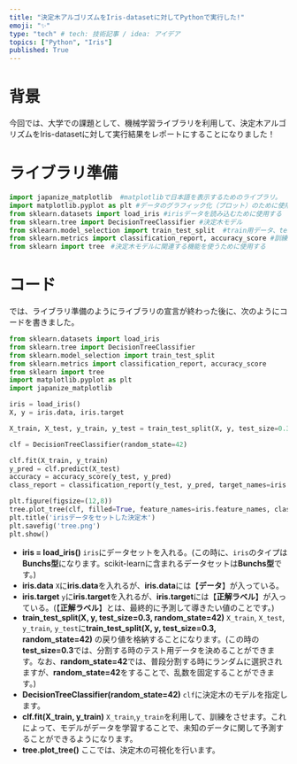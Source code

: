 ```yaml
---
title: "決定木アルゴリズムをIris-datasetに対してPythonで実行した!"
emoji: "✨"
type: "tech" # tech: 技術記事 / idea: アイデア
topics: ["Python", "Iris"]
published: True
---
```


# 背景
今回では、大学での課題として、機械学習ライブラリを利用して、決定木アルゴリズムをIris-datasetに対して実行結果をレポートにすることになりました！

# ライブラリ準備
```python:library.py
import japanize_matplotlib  #matplotlibで日本語を表示するためのライブラリ。
import matplotlib.pyplot as plt #データのグラフィック化（プロット）のために使用する
from sklearn.datasets import load_iris #irisデータを読み込むために使用する
from sklearn.tree import DecisionTreeClassifier #決定木モデル
from sklearn.model_selection import train_test_split  #train用データ、test用データをわけるために使用する
from sklearn.metrics import classification_report, accuracy_score #訓練したものを評価するために使用する
from sklearn import tree　#決定木モデルに関連する機能を使うために使用する
```

# コード
では、ライブラリ準備のようにライブラリの宣言が終わった後に、次のようにコードを書きました。
```python:tree.py
from sklearn.datasets import load_iris
from sklearn.tree import DecisionTreeClassifier
from sklearn.model_selection import train_test_split
from sklearn.metrics import classification_report, accuracy_score
from sklearn import tree
import matplotlib.pyplot as plt
import japanize_matplotlib

iris = load_iris()
X, y = iris.data, iris.target

X_train, X_test, y_train, y_test = train_test_split(X, y, test_size=0.3, random_state=42)

clf = DecisionTreeClassifier(random_state=42)

clf.fit(X_train, y_train)
y_pred = clf.predict(X_test)
accuracy = accuracy_score(y_test, y_pred)
class_report = classification_report(y_test, y_pred, target_names=iris.target_names)

plt.figure(figsize=(12,8))
tree.plot_tree(clf, filled=True, feature_names=iris.feature_names, class_names=iris.target_names.tolist())
plt.title('irisデータをセットした決定木')
plt.savefig('tree.png')
plt.show()
```
- **iris = load_iris()**
`iris`にデータセットを入れる。(この時に、`iris`のタイプは**Bunchs型**になります。scikit-learnに含まれるデータセットは**Bunchs型**です。)
- **iris.data** 
 `X`に**iris.data**を入れるが、**iris.data**には【**データ**】が入っている。
- **iris.target** 
 `y`に**iris.target**を入れるが、**iris.target**には【**正解ラベル**】が入っている。(【**正解ラベル**】とは、最終的に予測して導きたい値のことです。)
- **train_test_split(X, y, test_size=0.3, random_state=42)** 
 `X_train`, `X_test`, `y_train`, `y_test`に**train_test_split(X, y, test_size=0.3, random_state=42)** の戻り値を格納することになります。(この時の**test_size=0.3**では、分割する時のテスト用データを決めることができます。なお、**random_state=42**では、普段分割する時にランダムに選択されますが、**random_state=42**をすることで、乱数を固定することができます。)
- **DecisionTreeClassifier(random_state=42)**
`clf`に決定木のモデルを指定します。
- **clf.fit(X_train, y_train)**
`X_train`,`y_train`を利用して、訓練をさせます。これによって、モデルがデータを学習することで、未知のデータに関して予測することができるようになります。
- **tree.plot_tree()**
ここでは、決定木の可視化を行います。

[](
/home/park/project/Python/study/algorism/AI/report1.py
)
[](
 https://zenn.dev/nekoallergy/articles/sklearn-nn-iris
)